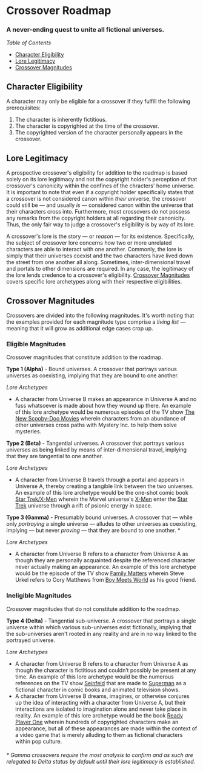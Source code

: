 # Crossover Roadmap
### A never-ending quest to unite all fictional universes.
_Table of Contents_
- [Character Eligibility](#character-eligibility)
- [Lore Legitimacy](#lore-legitimacy)
- [Crossover Magnitudes](#crossover-magnitudes)

## Character Eligibility
A character may only be eligible for a crossover if they fulfill the following prerequisites:
1. The character is inherently fictitious.
2. The character is copyrighted at the time of the crossover.
3. The copyrighted version of the character personally appears in the crossover.

## Lore Legitimacy
A prospective crossover's eligibility for addition to the roadmap is based solely on its lore legitimacy and not the copyright holder's perception of that crossover's canonicity within the confines of the chracters' home universe.  It is important to note that even if a copyright holder specifically states that a crossover is not considered canon within _their_ universe, the crossover could still be — and usually _is_ — considered canon within the universe that their characters cross into.  Furthermore, most crossovers do not possess any remarks from the copyright holders at all regarding their canonicity.  Thus, the only fair way to judge a crossover's eligibility is by way of its lore.

A crossover's lore is the story — or _reason_ — for its existence.  Specifically, the subject of crossover lore concerns how two or more unrelated characters are able to interact with one another.  Commonly, the lore is simply that their universes coexist and the two characters have lived down the street from one another all along.  Sometimes, inter-dimensional travel and portals to other dimensions are required.  In any case, the legitimacy of the lore lends credence to a crossover's eligibility.  [Crossover Magnitudes](#crossover-magnitudes) covers specific lore archetypes along with their respective eligibilities.

## Crossover Magnitudes
Crossovers are divided into the following magnitudes.  It's worth noting that the examples provided for each magnitude type comprise a _living list_ — meaning that it will grow as additional edge cases crop up.

### Eligible Magnitudes
Crossover magnitudes that constitute addition to the roadmap.

**Type 1 (Alpha)** - Bound universes.  A crossover that portrays various universes as coexisting, implying that they are bound to one another.

_Lore Archetypes_
- A character from Universe B makes an appearance in Universe A and no fuss whatsoever is made about how they wound up there.  An example of this lore archetype would be numerous episodes of the TV show [The New Scooby-Doo Movies](https://en.wikipedia.org/wiki/The_New_Scooby-Doo_Movies) wherein characters from an abundance of other universes cross paths with Mystery Inc. to help them solve mysteries.

**Type 2 (Beta)** - Tangential universes.  A crossover that portrays various universes as being linked by means of inter-dimensional travel, implying that they are tangential to one another.

_Lore Archetypes_
- A character from Universe B travels through a portal and appears in Universe A, thereby creating a tangible link between the two universes.  An example of this lore archetype would be the one-shot comic book [Star Trek/X-Men](https://en.wikipedia.org/wiki/Star_Trek/X-Men) wherein the Marvel universe's [X-Men](https://en.wikipedia.org/wiki/X-Men) enter the [Star Trek](https://en.wikipedia.org/wiki/Star_Trek) universe through a rift of psionic energy in space.

**Type 3 (Gamma)** - Presumably bound universes.  A crossover that — while only _portraying_ a single universe — alludes to other universes as coexisting, implying — but never _proving_ — that they are bound to one another. *

_Lore Archetypes_
- A character from Universe B refers to a character from Universe A as though they are personally acquainted despite the referenced character never actually making an appearance.  An example of this lore archetype would be the episode of the TV show [Family Matters](https://en.wikipedia.org/wiki/Family_Matters) wherein Steve Urkel refers to Cory Matthews from [Boy Meets World](https://en.wikipedia.org/wiki/Boy_Meets_World) as his good friend.

### Ineligible Magnitudes
Crossover magnitudes that do not constitute addition to the roadmap.

**Type 4 (Delta)** - Tangential sub-universe.  A crossover that portrays a single universe within which various sub-universes exist fictionally, implying that the sub-universes aren't rooted in any reality and are in no way linked to the portrayed universe.

_Lore Archetypes_
- A character from Universe B refers to a character from Universe A as though the character is fictitious and couldn’t possibly be present at any time.  An example of this lore archetype would be the numerous references on the TV show [Seinfeld](https://en.wikipedia.org/wiki/Seinfeld) that are made to [Superman](https://en.wikipedia.org/wiki/Superman) as a fictional character in comic books and animated television shows.
- A character from Universe B dreams, imagines, or otherwise conjures up the idea of interacting with a character from Universe A, but their interactions are isolated to imagination alone and never take place in reality.  An example of this lore archetype would be the book [Ready Player One](https://en.wikipedia.org/wiki/Ready_Player_One) wherein hundreds of copyrighted characters make an appearance, but all of these appearances are made within the context of a video game that is merely alluding to them as fictional characters within pop culture.

###### * Gamma crossovers require the most analysis to confirm and as such are relegated to Delta status by default until their lore legitimacy is established.
